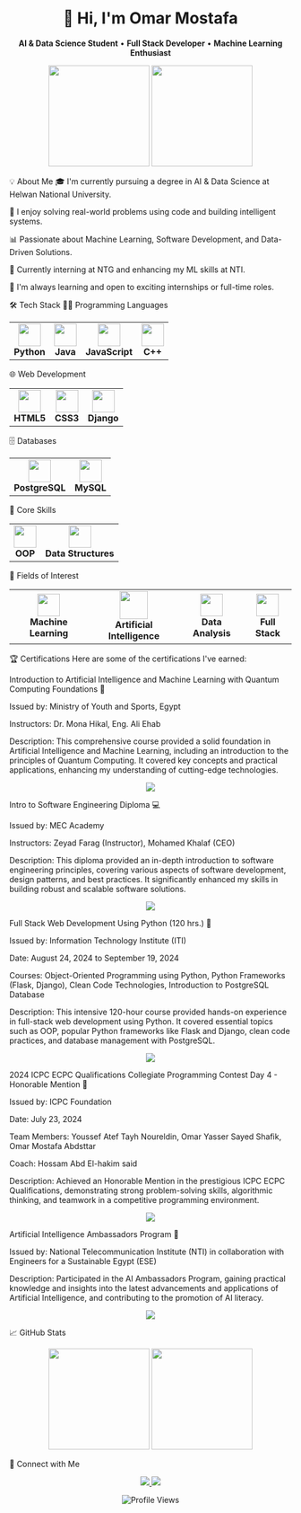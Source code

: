 <h1 align="center">👋 Hi, I'm Omar Mostafa</h1>

<p align="center">
<strong>AI & Data Science Student</strong> • <strong>Full Stack Developer</strong> • <strong>Machine Learning Enthusiast</strong>
</p>

<p align="center">
<img src="https://media.giphy.com/media/Y4ak9Ki2GZCbJxAnJD/giphy.gif" width="180" />
<img src="https://media.giphy.com/media/L1R1tvI9svkIWwpVYr/giphy.gif" width="180" />
</p>

💡 About Me
🎓 I'm currently pursuing a degree in AI & Data Science at Helwan National University.

🚀 I enjoy solving real-world problems using code and building intelligent systems.

📊 Passionate about Machine Learning, Software Development, and Data-Driven Solutions.

💼 Currently interning at NTG and enhancing my ML skills at NTI.

🌱 I'm always learning and open to exciting internships or full-time roles.

🛠️ Tech Stack
👨‍💻 Programming Languages
<table>
<tr>
<td align="center"><img src="https://cdn.jsdelivr.net/gh/devicons/devicon/icons/python/python-original.svg" width="40"/><br/><b>Python</b></td>
<td align="center"><img src="https://cdn.jsdelivr.net/gh/devicons/devicon/icons/java/java-original.svg" width="40"/><br/><b>Java</b></td>
<td align="center"><img src="https://cdn.jsdelivr.net/gh/devicons/devicon/icons/javascript/javascript-original.svg" width="40"/><br/><b>JavaScript</b></td>
<td align="center"><img src="https://cdn.jsdelivr.net/gh/devicons/devicon/icons/cplusplus/cplusplus-original.svg" width="40"/><br/><b>C++</b></td>
</tr>
</table>

🌐 Web Development
<table>
<tr>
<td align="center"><img src="https://cdn.jsdelivr.net/gh/devicons/devicon/icons/html5/html5-original.svg" width="40"/><br/><b>HTML5</b></td>
<td align="center"><img src="https://cdn.jsdelivr.net/gh/devicons/devicon/icons/css3/css3-original.svg" width="40"/><br/><b>CSS3</b></td>
<td align="center"><img src="https://cdn.jsdelivr.net/gh/devicons/devicon/icons/django/django-plain.svg" width="40"/><br/><b>Django</b></td>
</tr>
</table>

🗄️ Databases
<table>
<tr>
<td align="center"><img src="https://cdn.jsdelivr.net/gh/devicons/devicon/icons/postgresql/postgresql-original.svg" width="40"/><br/><b>PostgreSQL</b></td>
<td align="center"><img src="https://cdn.jsdelivr.net/gh/devicons/devicon/icons/mysql/mysql-original.svg" width="40"/><br/><b>MySQL</b></td>
</tr>
</table>

🧠 Core Skills
<table>
<tr>
<td align="center"><img src="https://cdn.jsdelivr.net/gh/devicons/devicon/icons/csharp/csharp-original.svg" width="40"/><br/><b>OOP</b></td>
<td align="center"><img src="https://cdn.jsdelivr.net/gh/devicons/devicon/icons/git/git-original.svg" width="40"/><br/><b>Data Structures</b></td>
</tr>
</table>

🔬 Fields of Interest
<table>
<tr align="center">
<td>
<img src="https://cdn.jsdelivr.net/gh/devicons/devicon/icons/tensorflow/tensorflow-original.svg" width="40"/><br/><b>Machine Learning</b>
</td>
<td>
<img src="https://media.giphy.com/media/QTfX9Ejfra3ZmNxh6B/giphy.gif" width="50"/><br/><b>Artificial Intelligence</b>
</td>
<td>
<img src="https://cdn.jsdelivr.net/gh/devicons/devicon/icons/pandas/pandas-original.svg" width="40"/><br/><b>Data Analysis</b>
</td>
<td>
<img src="https://cdn.jsdelivr.net/gh/devicons/devicon/icons/react/react-original.svg" width="40"/><br/><b>Full Stack</b>
</td>
</tr>
</table>

🏆 Certifications
Here are some of the certifications I've earned:

Introduction to Artificial Intelligence and Machine Learning with Quantum Computing Foundations 🤖

Issued by: Ministry of Youth and Sports, Egypt

Instructors: Dr. Mona Hikal, Eng. Ali Ehab

Description: This comprehensive course provided a solid foundation in Artificial Intelligence and Machine Learning, including an introduction to the principles of Quantum Computing. It covered key concepts and practical applications, enhancing my understanding of cutting-edge technologies.

<p align="center">
<a href="[تمت إزالة عنوان URL غير صالح] mostafa abdsttar ali .pdf" target="_blank">
<img src="https://img.shields.io/badge/View%20Certificate-blue?style=for-the-badge&logo=data:image/svg+xml;base64,PHN2ZyB2aWV3Qm94PSIwIDAgMjQgMjQiIGZpbGw9Im5vbmUiIHhtbG5zPSJodHRwOi8vd3d3LnczLm9yZy8yMDAwL3N2ZyI+PHBhdGggZD0iTTEwIDZIMTJhMiAyIDAgMCAxIDIgMiAyIDAgMCAxLTIgMnY2aC0ydjJoNmMxLjEwNDYgMCAyLS44OTU0MyAyLTJWMTRhMiAyIDAgMCAwLTIgMnYtMmEyIDIgMCAwIDAtMi0ydjJoMnYiaC00djdoLTR2LTRhMiAyIDAgMCAxLTIgMnY0aC0yVjdjMC0xLjEwNDU3Ljg5NTQzLTIgMi0yaDR2MnptMCAwVjJoMiIvPjwvc3ZnPg==" />
</a>
</p>

Intro to Software Engineering Diploma 💻

Issued by: MEC Academy

Instructors: Zeyad Farag (Instructor), Mohamed Khalaf (CEO)

Description: This diploma provided an in-depth introduction to software engineering principles, covering various aspects of software development, design patterns, and best practices. It significantly enhanced my skills in building robust and scalable software solutions.

<p align="center">
<a href="[تمت إزالة عنوان URL غير صالح] Image 2025-05-05 at 15.39.13_361da9d1.jpg" target="_blank">
<img src="https://img.shields.io/badge/View%20Certificate-blue?style=for-the-badge&logo=data:image/svg+xml;base64,PHN2ZyB2aWV3Qm94PSIwIDAgMjQgMjQiIGZpbGw9Im5vbmUiIHhtbG5zPSJodHRwOi8vd3d3LnczLm9yZy8yMDAwL3N2ZyI+PHBhdGggZD0iTTEwIDZIMTJhMiAyIDAgMCAxIDIgMiAyIDAgMCAxLTIgMnY2aC0ydjJoNmMxLjEwNDYgMCAyLS44OTU0MyAyLTJWMTRhMiAyIDAgMCAwLTIgMnYtMmEyIDIgMCAwIDAtMi0ydjJoMnYiaC00djdoLTR2LTRhMiAyIDAgMCAxLTIgMnY0aC0yVjdjMC0xLjEwNDU3Ljg5NTQzLTIgMi0yaDR2MnptMCAwVjJoMiIvPjwvc3ZnPg==" />
</a>
</p>

Full Stack Web Development Using Python (120 hrs.) 🐍

Issued by: Information Technology Institute (ITI)

Date: August 24, 2024 to September 19, 2024

Courses: Object-Oriented Programming using Python, Python Frameworks (Flask, Django), Clean Code Technologies, Introduction to PostgreSQL Database

Description: This intensive 120-hour course provided hands-on experience in full-stack web development using Python. It covered essential topics such as OOP, popular Python frameworks like Flask and Django, clean code practices, and database management with PostgreSQL.

<p align="center">
<a href="[تمت إزالة عنوان URL غير صالح]" target="_blank">
<img src="https://img.shields.io/badge/View%20Certificate-blue?style=for-the-badge&logo=data:image/svg+xml;base64,PHN2ZyB2aWV3Qm94PSIwIDAgMjQgMjQiIGZpbGw9Im5vbmUiIHhtbG5zPSJodHRwOi8vd3d3LnczLmorZy8yMDAwL3N2ZyI+PHBhdGggZD0iTTEwIDZIMTJhMiAyIDAgMCAxIDIgMiAyIDAgMCAxLTIgMnY2aC0ydjJoNmMxLjEwNDYgMCAyLS44OTU0MyAyLTJWMTRhMiAyIDAgMCAwLTIgMnYtMmEyIDIgMCAwIDAtMi0ydjJoMnYiaC00djdoLTR2LTRhMiAyIDAgMCAxLTIgMnY0aC0yVjdjMC0xLjEwNDU3Ljg5NTQzLTIgMi0yaDR2MnptMCAwVjJoMiIvPjwvc3ZnPg==" />
</a>
</p>

2024 ICPC ECPC Qualifications Collegiate Programming Contest Day 4 - Honorable Mention 🏅

Issued by: ICPC Foundation

Date: July 23, 2024

Team Members: Youssef Atef Tayh Noureldin, Omar Yasser Sayed Shafik, Omar Mostafa Abdsttar

Coach: Hossam Abd El-hakim said

Description: Achieved an Honorable Mention in the prestigious ICPC ECPC Qualifications, demonstrating strong problem-solving skills, algorithmic thinking, and teamwork in a competitive programming environment.

<p align="center">
<a href="[تمت إزالة عنوان URL غير صالح] 2025-02-11 004732.png-a29da7db-7dbc-4ae9-8796-fcdba6f99c2f" target="_blank">
<img src="https://img.shields.io/badge/View%20Certificate-blue?style=for-the-badge&logo=data:image/svg+xml;base64,PHN2ZyB2aWV3Qm94PSIwIDAgMjQgMjQiIGZpbGw9Im5vbmUiIHhtbG5zPSJodHRwOi8vd3d3LnczLm9yZy8yMDAwL3N2ZyI+PHBhdGggZD0iTTEwIDZIMTJhMiAyIDAgMCAxIDIgMiAyIDAgMCAxLTIgMnY2aC0ydjJoNmMxLjEwNDYgMCAyLS44OTU0MyAyLTJWMTRhMiAyIDAgMCAwLTIgMnYtMmEyIDIgMCAwIDAtMi0ydjJoMnYiaC00djdoLTR2LTRhMiAyIDAgMCAxLTIgMnY0aC0yVjdjMC0xLjEwNDU3Ljg5NTQzLTIgMi0yaDR2MnptMCAwVjJoMiIvPjwvc3ZnPg==" />
</a>
</p>

Artificial Intelligence Ambassadors Program 🧠

Issued by: National Telecommunication Institute (NTI) in collaboration with Engineers for a Sustainable Egypt (ESE)

Description: Participated in the AI Ambassadors Program, gaining practical knowledge and insights into the latest advancements and applications of Artificial Intelligence, and contributing to the promotion of AI literacy.

<p align="center">
<a href="[تمت إزالة عنوان URL غير صالح]" target="_blank">
<img src="https://img.shields.io/badge/View%20Certificate-blue?style=for-the-badge&logo=data:image/svg+xml;base64,PHN2ZyB2aWV3Qm94PSIwIDAgMjQgMjQiIGZpbGw9Im5vbmUiIHhtbG5zPSJodHRwOi8vd3d3LnczLm9yZy8yMDAwL3N2ZyI+PHBhdGggZD0iTTEwIDZIMTJhMiAyIDAgMCAxIDIgMiAyIDAgMCAxLTIgMnY2aC0ydjJoNmMxLjEwNDYgMCAyLS44OTU0MyAyLTJWMTRhMiAyIDAgMCAwLTIgMnYtMmEyIDIgMCAwIDAtMi0ydjJoMnYiaC00djdoLTR2LTRhMiAyIDAgMCAxLTIgMnY0aC0yVjdjMC0xLjEwNDU3Ljg5NTQzLTIgMi0yaDR2MnptMCAwVjJoMiIvPjwvc2ZnPg==" />
</a>
</p>

📈 GitHub Stats
<p align="center">
<img src="https://github-readme-stats.vercel.app/api?username=OmarMostafa7&show_icons=true&theme=radical&hide_border=true&count_private=true" height="180"/>
<img src="https://github-readme-stats.vercel.app/api/top-langs/?username=OmarMostafa7&layout=compact&theme=radical&hide_border=true" height="180"/>
</p>

🤝 Connect with Me
<p align="center">
<a href="https://www.linkedin.com/in/omar-mostafa-abdsttar-b2b72134b" target="_blank">
<img src="https://img.shields.io/badge/LinkedIn-0A66C2?style=for-the-badge&logo=linkedin&logoColor=white" />
</a>
<a href="mailto:omarmostafaabdsttar@gmail.com">
<img src="https://img.shields.io/badge/Gmail-D14836?style=for-the-badge&logo=gmail&logoColor=white" />
</a>
</p>

<p align="center">
<img src="https://komarev.com/ghpvc/?username=OmarMostafa7&color=brightgreen" alt="Profile Views">
</p>

